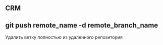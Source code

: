 ## CRM

## git push remote_name -d remote_branch_name 
Удалить ветку полностью из удаленного репозитория

## 
